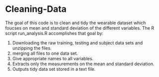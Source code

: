 # Cleaning-Data
The goal of this code is to clean and tidy the wearable dataset which foucses on mean and standard deviation of the different variables.
The R script run_analysis.R accomplishes that goal by:
1. Downloading the raw training, testing and subject data sets and unzipping the files.
2. merging all files to one data set.
3. Give appropriate names to all variables.
4. Extracts only the measurements on the mean and standard deviation.
5. Outputs tidy data set stored in a text file.
